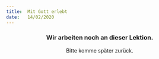 ```yaml
---
title:  Mit Gott erlebt
date:   14/02/2020
---
```


### <center>Wir arbeiten noch an dieser Lektion.</center>
<center>Bitte komme später zurück.</center>